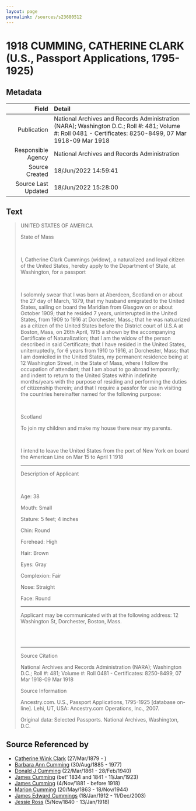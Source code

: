 ```yaml
---
layout: page
permalink: /sources/s23680512
---
```


# 1918 CUMMING, CATHERINE CLARK (U.S., Passport Applications, 1795-1925)

## Metadata
Field | Detail
---:|:---
Publication | National Archives and Records Administration (NARA); Washington D.C.; Roll #: 481; Volume #: Roll 0481 - Certificates: 8250-8499, 07 Mar 1918-09 Mar 1918
Responsible Agency | National Archives and Records Administration
Source Created | 18/Jun/2022 14:59:41
Source Last Updated | 18/Jun/2022 15:28:00

## Text

> UNITED STATES OF AMERICA
>
> State of Mass
>
> <br/>
>
> I, Catherine Clark Cummings (widow), a naturalized and loyal citizen of the United States, hereby apply to the Department of State, at Washington, for a passport
>
> <br/>
>
> I solomnly swear that I was born at Aberdeen, Scotland on or about the 27 day of March, 1879, that my husband emigrated to the United States, sailing on board the Maridian from Glasgow on or about October 1909; that he resided 7 years, uninterupted in the United States, from 1909 to 1916 at Dorchester, Mass.; that he was natuarized as a citizen of the United States before the District court of U.S.A at Boston, Mass, on 26th April, 1915 a shown by the accompanying Certificate of Naturalization; that I am the widow of the person described in said Certificate; that I have resided in the United States, uniterruptedly, for 6 years from 1910 to 1916, at Dorchester, Mass; that I am domiciled in the United States, my permanent residence being at 12 Washington Street, in the State of Mass, where I follow the occupation of attendant; that I am about to go abroad temporarily; and indent to return to the United States within indefinite months/years with the purpose of residing and performing the duties of citizenship therein; and that I require a passfor for use in visiting the countries hereinafter named for the following purpose:
>
> <br/>
>
> Scotland
>
> To join my children and make my house there near my parents.
>
> <br/>
>
> I intend to leave the United States from the port of New York on board the American Line on Mar 15 to April 1 1918
>
> ___
>
> Description of Applicant
>
> <br/>
>
> Age: 38
>
> Mouth: Small
>
> Stature: 5 feet; 4 inches
>
> Chin: Round
>
> Forehead: High
>
> Hair: Brown
>
> Eyes: Gray
>
> Complexion: Fair
>
> Nose: Straight
>
> Face: Round
>
> ___
>
> Applicant may be communicated with at the following address: 12 Washington St, Dorchester, Boston, Mass.
>
> <br/>
>
> <br/>
>
> ---
>
> Source Citation
>
> National Archives and Records Administration (NARA); Washington D.C.; Roll #: 481; Volume #: Roll 0481 - Certificates: 8250-8499, 07 Mar 1918-09 Mar 1918
>
> Source Information
>
> Ancestry.com. U.S., Passport Applications, 1795-1925 [database on-line]. Lehi, UT, USA: Ancestry.com Operations, Inc., 2007.
>
> Original data: Selected Passports. National Archives, Washington, D.C.
>

## Source Referenced by

* [Catherine Wink Clark](../people/@35162161@-catherine-wink-clark-b1879-3-27-d.md) (27/Mar/1879 - )
* [Barbara Ann Cumming](../people/@57039529@-barbara-ann-cumming-b1885-8-30-d1977.md) (30/Aug/1885 - 1977)
* [Donald J Cumming](../people/@20465544@-donald-j-cumming-b1861-3-22-d1940-2-28.md) (22/Mar/1861 - 28/Feb/1940)
* [James Cumming](../people/@66384942@-james-cumming-b1834~1841-d1923-1-11.md) (bet' 1834 and 1841 - 11/Jan/1923)
* [James Cumming](../people/@64418166@-james-cumming-b1881-11-4-d1918.md) (4/Nov/1881 - before 1918)
* [Marion Cumming](../people/@59851647@-marion-cumming-b1863-5-20-d1944-11-18.md) (20/May/1863 - 18/Nov/1944)
* [James Edward Cummings](../people/@5591850@-james-edward-cummings-b1912-1-18-d2003-12-11.md) (18/Jan/1912 - 11/Dec/2003)
* [Jessie Ross](../people/@60546968@-jessie-ross-b1840-11-5-d1918-1-13.md) (5/Nov/1840 - 13/Jan/1918)
